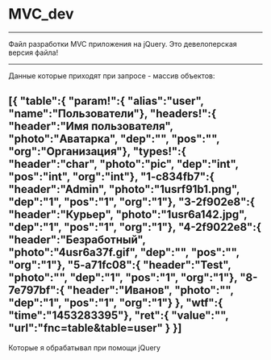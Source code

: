 # MVC_dev

---
Файл разработки MVC приложения на jQuery. Это девелоперская версия файла! 

---
Данные которые приходят при запросе - массив объектов:

[{
  "table":{
    "param!":{
      "alias":"user",
      "name":"Пользователи"},
    "headers!":{
      "header":"Имя пользователя",
      "photo":"Аватарка",
      "dep":"",
      "pos":"",
      "org":"Организация"},
    "types!":{
      "header":"char",
      "photo":"pic",
      "dep":"int",
      "pos":"int",
      "org":"int"},
    "1-c834fb7":{
      "header":"Admin",
      "photo":"1usrf91b1.png",
      "dep":"1",
      "pos":"1",
      "org":"1"},
    "3-2f902e8":{
      "header":"Курьер",
      "photo":"1usr6a142.jpg",
      "dep":"1",
      "pos":"1",
      "org":"1"},
    "4-2f9022e8":{
      "header":"Безработный",
      "photo":"4usr6a37f.gif",
      "dep":"",
      "pos":"",
      "org":"1"},
    "5-a71fc08":{
      "header":"Test",
      "photo":"",
      "dep":"1",
      "pos":"1",
      "org":"1"},
    "8-7e797bf":{
      "header":"Иванов",
      "photo":"",
      "dep":"1",
      "pos":"1",
      "org":"1"}
    },
    "wtf":{
      "time":"1453283395"},
      "ret":{
        "value":"",
        "url":"fnc=table&table=user"
      }
}]
---
Которые я обрабатывал при помощи jQuery
